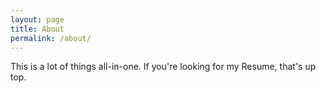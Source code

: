```yaml
---
layout: page
title: About
permalink: /about/
---
```


This is a lot of things all-in-one. If you're looking for my Resume, that's up top. 


[jekyll-organization]: https://github.com/jekyll
